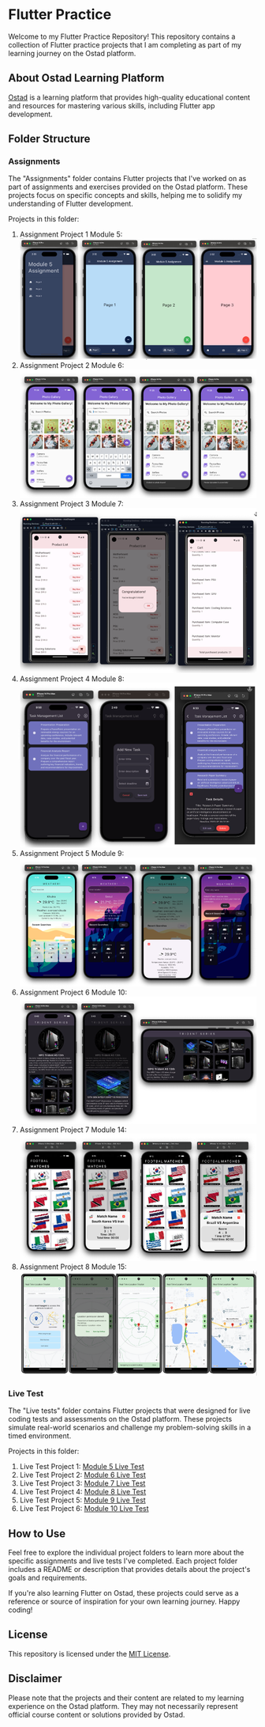 # Flutter Practice

Welcome to my Flutter Practice Repository! This repository contains a collection of Flutter practice projects that I am completing as part of my learning journey on the Ostad platform.

## About Ostad Learning Platform

[Ostad](https://ostad.app) is a learning platform that provides high-quality educational content and resources for mastering various skills, including Flutter app development.

## Folder Structure

### Assignments

The "Assignments" folder contains Flutter projects that I've worked on as part of assignments and exercises provided on the Ostad platform. These projects focus on specific concepts and skills, helping me to solidify my understanding of Flutter development.

Projects in this folder:
1. Assignment Project 1 Module 5:
![Alt Text](Assignments/AssignmentsSS/m5.png)
2. Assignment Project 2 Module 6:
![Alt Text](Assignments/AssignmentsSS/m6.png)
3. Assignment Project 3 Module 7:
![Alt Text](Assignments/AssignmentsSS/m7.png)
4. Assignment Project 4 Module 8:
![Alt Text](Assignments/AssignmentsSS/m8.png)
5. Assignment Project 5 Module 9:
![Alt Text](Assignments/AssignmentsSS/m9.png)
6. Assignment Project 6 Module 10:
![Alt Text](Assignments/AssignmentsSS/m10.png)
7. Assignment Project 7 Module 14:
![Alt Text](Assignments/AssignmentsSS/m14.png)
8. Assignment Project 8 Module 15:
![Alt Text](Assignments/AssignmentsSS/m15.png)

### Live Test

The "Live tests" folder contains Flutter projects that were designed for live coding tests and assessments on the Ostad platform. These projects simulate real-world scenarios and challenge my problem-solving skills in a timed environment.

Projects in this folder:
1. Live Test Project 1:
<a href="https://github.com/muj-i/Flutter-Practice/tree/main/LiveTests/mod5lt">Module 5 Live Test</a>
2. Live Test Project 2:
<a href="https://github.com/muj-i/Flutter-Practice/tree/main/LiveTests/mod6lt">Module 6 Live Test</a>
3. Live Test Project 3:
<a href="https://github.com/muj-i/Flutter-Practice/tree/main/LiveTests/mod7lt">Module 7 Live Test</a>
4. Live Test Project 4:
<a href="https://github.com/muj-i/Flutter-Practice/tree/main/LiveTests/mod8lt">Module 8 Live Test</a>
5. Live Test Project 5:
<a href="https://github.com/muj-i/Flutter-Practice/tree/main/LiveTests/mod9lt">Module 9 Live Test</a>
6. Live Test Project 6:
<a href="https://github.com/muj-i/Flutter-Practice/tree/main/LiveTests/mod10lt">Module 10 Live Test</a>




## How to Use

Feel free to explore the individual project folders to learn more about the specific assignments and live tests I've completed. Each project folder includes a README or description that provides details about the project's goals and requirements.

If you're also learning Flutter on Ostad, these projects could serve as a reference or source of inspiration for your own learning journey. Happy coding!

## License

This repository is licensed under the [MIT License](LICENSE).

## Disclaimer

Please note that the projects and their content are related to my learning experience on the Ostad platform. They may not necessarily represent official course content or solutions provided by Ostad.
